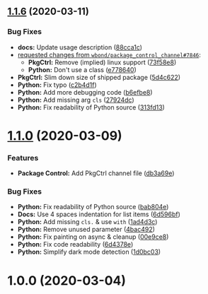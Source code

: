 ## [1.1.6](https://github.com/jrappen/sublime-auto-dark/compare/1.1.0...1.1.6) (2020-03-11)

### Bug Fixes

* **docs:** Update usage description ([88cca1c](https://github.com/jrappen/sublime-auto-dark/commit/88cca1cd8fdeb21d1bf59f721fe92a76eb35152d))
* [requested changes from `wbond/package_control_channel#7846`](https://github.com/wbond/package_control_channel/issues/7846#issuecomment-597317204):
    * **PkgCtrl:** Remove (implied) linux support ([73f58e8](https://github.com/jrappen/sublime-auto-dark/commit/73f58e8155f7495c74778e29f5c67894fd3ea5ec))
    * **Python:** Don't use a class ([e778640](https://github.com/jrappen/sublime-auto-dark/commit/e77864014a82785b4ee8d429fabeae2880f0ed3c))
* **PkgCtrl:** Slim down size of shipped package ([5d4c622](https://github.com/jrappen/sublime-auto-dark/commit/5d4c6224f91f1e4ae94684ff94d9932b763cec8c))
* **Python:** Fix typo ([c2b4d1f](https://github.com/jrappen/sublime-auto-dark/commit/c2b4d1fbbd85d9b44bed982991f3d26551ca7644))
* **Python:** Add more debugging code ([b6efbe8](https://github.com/jrappen/sublime-auto-dark/commit/b6efbe8db882fc6ce169866f7f702a4173e338cf))
* **Python:** Add missing arg `cls` ([27924dc](https://github.com/jrappen/sublime-auto-dark/commit/27924dcb790592ae75b5f1a52b142ca075e2388d))
* **Python:** Fix readability of Python source ([313fd13](https://github.com/jrappen/sublime-auto-dark/commit/313fd1370305993c0e4e7a71d0eeed73b7425198))

# [1.1.0](https://github.com/jrappen/sublime-auto-dark/compare/1.0.0...1.1.0) (2020-03-09)

### Features

* **Package Control:** Add PkgCtrl channel file ([db3a69e](https://github.com/jrappen/sublime-auto-dark/commit/db3a69ecdc3545c28f66f939b201b0bc3dfa9b67))

### Bug Fixes

* **Python:** Fix readability of Python source ([bab804e](https://github.com/jrappen/sublime-auto-dark/commit/bab804e5f1f87c9e89d3f4f83fd4b493064ca1a7))
* **Docs:** Use 4 spaces indentation for list items ([6d596bf](https://github.com/jrappen/sublime-auto-dark/commit/6d596bf3d96b47e5519b9522f2ee53ac9827e483))
* **Python:** Add missing `cls.` & use `with` ([1ad4d3c](https://github.com/jrappen/sublime-auto-dark/commit/1ad4d3c838bd2041a7a6c85a75b1d5d868a21206))
* **Python:** Remove unused parameter ([4bac492](https://github.com/jrappen/sublime-auto-dark/commit/4bac4929ab3e21fde0aca920a8cade938c271d12))
* **Python:** Fix painting on async & cleanup ([00e9ce8](https://github.com/jrappen/sublime-auto-dark/commit/00e9ce8e02a841d60bb0b5923cd46556d00c723c))
* **Python:** Fix code readability ([6d4378e](https://github.com/jrappen/sublime-auto-dark/commit/6d4378e3e3df52c9702e788ab44aa8f3db97d416))
* **Python:** Simplify dark mode detection ([1d0bc03](https://github.com/jrappen/sublime-auto-dark/commit/1d0bc039ecf0cb6501798044bcc40ebdd589528c))

# 1.0.0 (2020-03-04)
